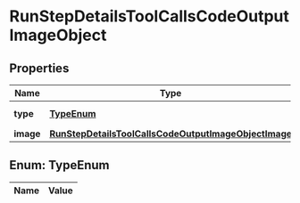 

# RunStepDetailsToolCallsCodeOutputImageObject

## Properties

Name | Type | Description | Notes
------------ | ------------- | ------------- | -------------
**type** | [**TypeEnum**](#TypeEnum) | Always &#x60;image&#x60;. | 
**image** | [**RunStepDetailsToolCallsCodeOutputImageObjectImage**](RunStepDetailsToolCallsCodeOutputImageObjectImage.md) |  | 


## Enum: TypeEnum

Name | Value
---- | -----




